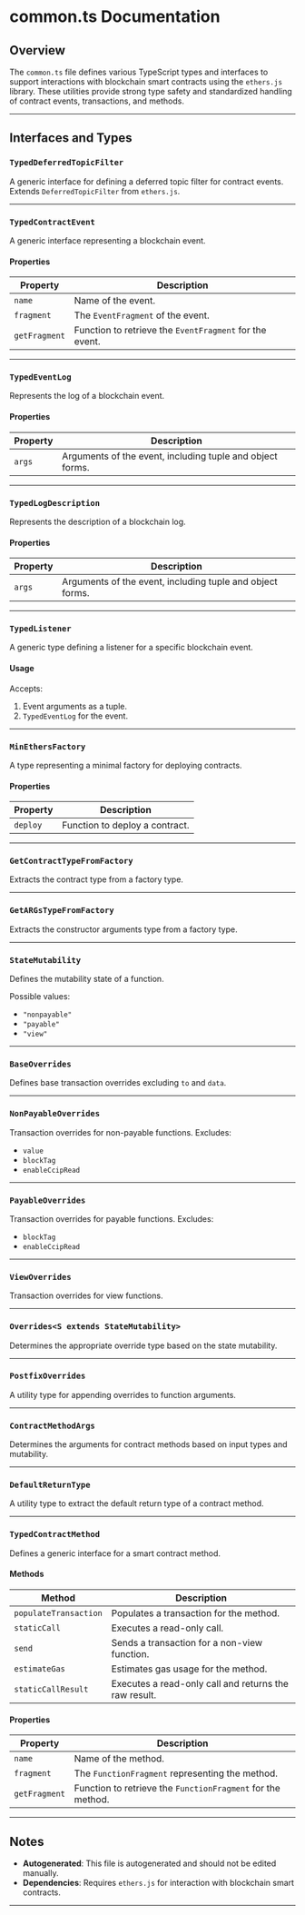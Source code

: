 # common.ts Documentation

## Overview
The `common.ts` file defines various TypeScript types and interfaces to support interactions with blockchain smart contracts using the `ethers.js` library. These utilities provide strong type safety and standardized handling of contract events, transactions, and methods.

---

## Interfaces and Types

### `TypedDeferredTopicFilter`
A generic interface for defining a deferred topic filter for contract events. Extends `DeferredTopicFilter` from `ethers.js`.

---

### `TypedContractEvent`
A generic interface representing a blockchain event.

#### Properties
| Property         | Description                                                  |
|------------------|--------------------------------------------------------------|
| `name`           | Name of the event.                                           |
| `fragment`       | The `EventFragment` of the event.                            |
| `getFragment`    | Function to retrieve the `EventFragment` for the event.      |

---

### `TypedEventLog`
Represents the log of a blockchain event.

#### Properties
| Property | Description                                       |
|----------|---------------------------------------------------|
| `args`   | Arguments of the event, including tuple and object forms. |

---

### `TypedLogDescription`
Represents the description of a blockchain log.

#### Properties
| Property | Description                                       |
|----------|---------------------------------------------------|
| `args`   | Arguments of the event, including tuple and object forms. |

---

### `TypedListener`
A generic type defining a listener for a specific blockchain event.

#### Usage
Accepts:
1. Event arguments as a tuple.
2. `TypedEventLog` for the event.

---

### `MinEthersFactory`
A type representing a minimal factory for deploying contracts.

#### Properties
| Property | Description                  |
|----------|------------------------------|
| `deploy` | Function to deploy a contract.|

---

### `GetContractTypeFromFactory`
Extracts the contract type from a factory type.

---

### `GetARGsTypeFromFactory`
Extracts the constructor arguments type from a factory type.

---

### `StateMutability`
Defines the mutability state of a function.

Possible values:
- `"nonpayable"`
- `"payable"`
- `"view"`

---

### `BaseOverrides`
Defines base transaction overrides excluding `to` and `data`.

---

### `NonPayableOverrides`
Transaction overrides for non-payable functions. Excludes:
- `value`
- `blockTag`
- `enableCcipRead`

---

### `PayableOverrides`
Transaction overrides for payable functions. Excludes:
- `blockTag`
- `enableCcipRead`

---

### `ViewOverrides`
Transaction overrides for view functions.

---

### `Overrides<S extends StateMutability>`
Determines the appropriate override type based on the state mutability.

---

### `PostfixOverrides`
A utility type for appending overrides to function arguments.

---

### `ContractMethodArgs`
Determines the arguments for contract methods based on input types and mutability.

---

### `DefaultReturnType`
A utility type to extract the default return type of a contract method.

---

### `TypedContractMethod`
Defines a generic interface for a smart contract method.

#### Methods
| Method                | Description                                                   |
|-----------------------|---------------------------------------------------------------|
| `populateTransaction` | Populates a transaction for the method.                       |
| `staticCall`          | Executes a read-only call.                                    |
| `send`                | Sends a transaction for a non-view function.                 |
| `estimateGas`         | Estimates gas usage for the method.                           |
| `staticCallResult`    | Executes a read-only call and returns the raw result.         |

#### Properties
| Property   | Description                                                  |
|------------|--------------------------------------------------------------|
| `name`     | Name of the method.                                          |
| `fragment` | The `FunctionFragment` representing the method.              |
| `getFragment` | Function to retrieve the `FunctionFragment` for the method. |

---

## Notes
- **Autogenerated**: This file is autogenerated and should not be edited manually.
- **Dependencies**: Requires `ethers.js` for interaction with blockchain smart contracts.

--- 
